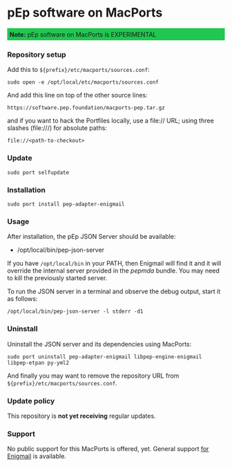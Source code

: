 # pEp software on MacPorts

<div style="padding: 0.4em; background: #20c750">
<b>Note:</b> pEp software on MacPorts is EXPERIMENTAL
</div>

### Repository setup

Add this to `${prefix}/etc/macports/sources.conf`:

    sudo open -e /opt/local/etc/macports/sources.conf

And add this line on top of the other source lines:

    https://software.pep.foundation/macports-pep.tar.gz

and if you want to hack the Portfiles locally, use a file:// URL;
using three slashes (file:///) for absolute paths:

    file://<path-to-checkout>

### Update

    sudo port selfupdate

### Installation

    sudo port install pep-adapter-enigmail

### Usage

After installation, the pEp JSON Server should be available:

 - /opt/local/bin/pep-json-server

If you have `/opt/local/bin` in your PATH, then Enigmail will find it and it will override the internal server provided in the *pepmda* bundle. You may need to kill the previously started server.

To run the JSON server in a terminal and observe the debug output, start it as follows:

    /opt/local/bin/pep-json-server -l stderr -d1
 
### Uninstall

Uninstall the JSON server and its dependencies using MacPorts:

    sudo port uninstall pep-adapter-enigmail libpep-engine-enigmail libpep-etpan py-yml2

And finally you may want to remove the repository URL from `${prefix}/etc/macports/sources.conf`.

### Update policy

This repository is **not yet receiving** regular updates.

### Support

No public support for this MacPorts is offered, yet.
General support [for Enigmail](http://enigmail.net) is available.
